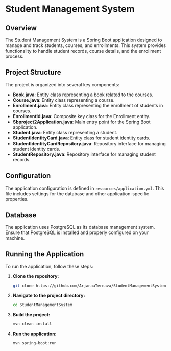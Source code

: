 # Student Management System

## Overview

The Student Management System is a Spring Boot application designed to manage and track students, courses, and enrollments. This system provides functionality to handle student records, course details, and the enrollment process.

## Project Structure

The project is organized into several key components:

- **Book.java**: Entity class representing a book related to the courses.
- **Course.java**: Entity class representing a course.
- **Enrollment.java**: Entity class representing the enrollment of students in courses.
- **EnrollmentId.java**: Composite key class for the Enrollment entity.
- **Sbproject2Application.java**: Main entry point for the Spring Boot application.
- **Student.java**: Entity class representing a student.
- **StudentIdentityCard.java**: Entity class for student identity cards.
- **StudentIdentityCardRepository.java**: Repository interface for managing student identity cards.
- **StudentRepository.java**: Repository interface for managing student records.

## Configuration

The application configuration is defined in `resources/application.yml`. This file includes settings for the database and other application-specific properties.

## Database

The application uses PostgreSQL as its database management system. Ensure that PostgreSQL is installed and properly configured on your machine.

## Running the Application

To run the application, follow these steps:

1. **Clone the repository:**
   ```bash
   git clone https://github.com/ArjanaaTernava/StudentManagementSystem.git

2. **Navigate to the project directory:**
    ```bash
    cd StudentManagementSystem
    ```
3. **Build the project:**
    ```bash
    mvn clean install
    ```
4. **Run the application:**
    ```bash
    mvn spring-boot:run

